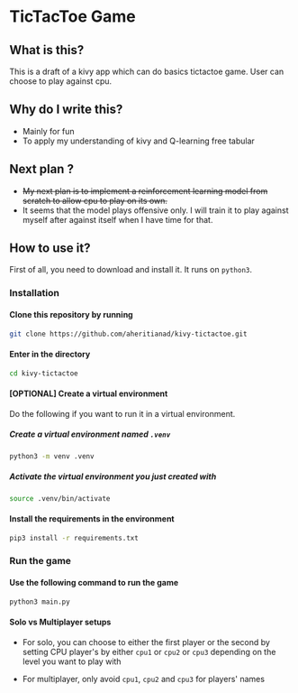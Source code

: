 # TicTacToe Game

## What is this?

This is a draft of a kivy app which can do basics tictactoe game. User can choose to play against cpu.

## Why do I write this?

- Mainly for fun
- To apply my understanding of kivy and Q-learning free tabular

## Next plan ?

- ~~My next plan is to implement a reinforcement learning model from scratch to allow cpu to play on its own.~~
- It seems that the model plays offensive only. I will train it to play against myself after against itself when I have time for that.

## How to use it?

First of all, you need to download and install it. It runs on `python3`.

### Installation

#### Clone this repository by running

```bash
git clone https://github.com/aheritianad/kivy-tictactoe.git
```

#### Enter in the directory

```bash
cd kivy-tictactoe
```

#### **[OPTIONAL]** Create a virtual environment

Do the following if you want to run it in a virtual environment.

##### Create a virtual environment named `.venv`

```bash
python3 -m venv .venv
```

##### Activate the virtual environment you just created with

```bash
source .venv/bin/activate
```

#### Install the requirements in the environment

```bash
pip3 install -r requirements.txt
```

### Run the game

#### Use the following command to run the game

```bash
python3 main.py
```

#### Solo vs Multiplayer setups

- For solo, you can choose to either the first player or the second by setting CPU player's by either `cpu1` or `cpu2` or `cpu3` depending on the level you want to play with

- For multiplayer, only avoid  `cpu1`, `cpu2` and `cpu3` for players' names
